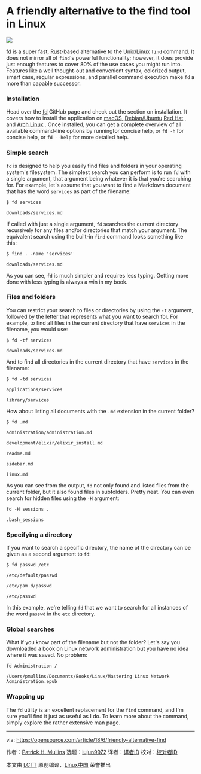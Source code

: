 A friendly alternative to the find tool in Linux
======
![](https://opensource.com/sites/default/files/styles/image-full-size/public/lead-images/find-file-linux-code_magnifying_glass_zero.png?itok=E2HoPDg0)

[fd][1] is a super fast, [Rust][2]-based alternative to the Unix/Linux `find` command. It does not mirror all of `find`'s powerful functionality; however, it does provide just enough features to cover 80% of the use cases you might run into. Features like a well thought-out and convenient syntax, colorized output, smart case, regular expressions, and parallel command execution make `fd` a more than capable successor.

### Installation

Head over the [fd][1] GitHub page and check out the section on installation. It covers how to install the application on [macOS,][3] [Debian/Ubuntu][4] [Red Hat][5] , and [Arch Linux][6] . Once installed, you can get a complete overview of all available command-line options by runningfor concise help, or `fd -h` for concise help, or `fd --help` for more detailed help.

### Simple search

`fd` is designed to help you easily find files and folders in your operating system's filesystem. The simplest search you can perform is to run `fd` with a single argument, that argument being whatever it is that you're searching for. For example, let's assume that you want to find a Markdown document that has the word `services` as part of the filename:
```
$ fd services

downloads/services.md

```

If called with just a single argument, `fd` searches the current directory recursively for any files and/or directories that match your argument. The equivalent search using the built-in `find` command looks something like this:
```
$ find . -name 'services'

downloads/services.md

```

As you can see, `fd` is much simpler and requires less typing. Getting more done with less typing is always a win in my book.

### Files and folders

You can restrict your search to files or directories by using the `-t` argument, followed by the letter that represents what you want to search for. For example, to find all files in the current directory that have `services` in the filename, you would use:
```
$ fd -tf services

downloads/services.md

```

And to find all directories in the current directory that have `services` in the filename:
```
$ fd -td services

applications/services

library/services

```

How about listing all documents with the `.md` extension in the current folder?
```
$ fd .md

administration/administration.md

development/elixir/elixir_install.md

readme.md

sidebar.md

linux.md

```

As you can see from the output, `fd` not only found and listed files from the current folder, but it also found files in subfolders. Pretty neat. You can even search for hidden files using the `-H` argument:
```
fd -H sessions .

.bash_sessions

```

### Specifying a directory

If you want to search a specific directory, the name of the directory can be given as a second argument to `fd`:
```
$ fd passwd /etc

/etc/default/passwd

/etc/pam.d/passwd

/etc/passwd

```

In this example, we're telling `fd` that we want to search for all instances of the word `passwd` in the `etc` directory.

### Global searches

What if you know part of the filename but not the folder? Let's say you downloaded a book on Linux network administration but you have no idea where it was saved. No problem:
```
fd Administration /

/Users/pmullins/Documents/Books/Linux/Mastering Linux Network Administration.epub

```

### Wrapping up

The `fd` utility is an excellent replacement for the `find` command, and I'm sure you'll find it just as useful as I do. To learn more about the command, simply explore the rather extensive man page.

--------------------------------------------------------------------------------

via: https://opensource.com/article/18/6/friendly-alternative-find

作者：[Patrick H. Mullins][a]
选题：[lujun9972](https://github.com/lujun9972)
译者：[译者ID](https://github.com/译者ID)
校对：[校对者ID](https://github.com/校对者ID)

本文由 [LCTT](https://github.com/LCTT/TranslateProject) 原创编译，[Linux中国](https://linux.cn/) 荣誉推出

[a]:https://opensource.com/users/pmullins
[1]:https://github.com/sharkdp/fd
[2]:https://www.rust-lang.org/en-US/
[3]:https://en.wikipedia.org/wiki/MacOS
[4]:https://www.ubuntu.com/community/debian
[5]:https://www.redhat.com/en
[6]:https://www.archlinux.org/
